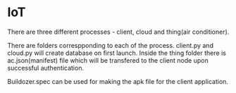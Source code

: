 # IoT

There are three different processes - client, cloud and thing(air conditioner).

There are folders correspponding to each of the process. client.py and cloud.py will create database on first launch. Inside the thing folder there is ac.json(manifest) file which will be transfered to the client node upon successful authentication.

Buildozer.spec can be used for making the apk file for the client application.
